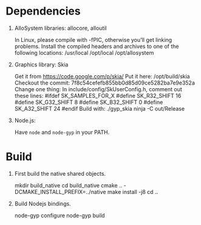 Dependencies
====

1. AlloSystem libraries: allocore, alloutil

    In Linux, please compile with -fPIC, otherwise you'll get linking problems.
    Install the compiled headers and archives to one of the following locations:
      /usr/local
      /opt/local
      /opt/allosystem

2. Graphics library: Skia

    Get it from https://code.google.com/p/skia/
    Put it here: /opt/build/skia
    Checkout the commit: 7f8c54cefefb855bb0d85d09ce5282ba7e9e352a
    Change one thing:
        In include/config/SkUserConfig.h, comment out these lines:
         #ifdef SK_SAMPLES_FOR_X
             #define SK_R32_SHIFT    16
             #define SK_G32_SHIFT    8
             #define SK_B32_SHIFT    0
             #define SK_A32_SHIFT    24
         #endif
    Build with:
        ./gyp_skia
        ninja -C out/Release

3. Node.js:

    Have `node` and `node-gyp` in your PATH.

Build
====

1. First build the native shared objects.

    mkdir build_native
    cd build_native
    cmake .. -DCMAKE_INSTALL_PREFIX=../native
    make install -j8
    cd ..

2. Build Nodejs bindings.

    node-gyp configure
    node-gyp build
